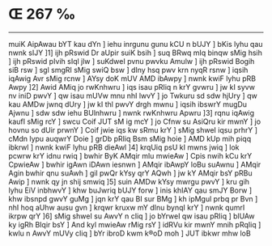 # Œ 267 ‰
---
muiK AipAwau bYT kau dYn ] iehu inrgunu gunu kCU n bUJY ] bKis lyhu qau
nwnk sIJY ]1] ijh pRswid Dr aUpir suiK bsih ] suq BRwq mIq binqw
sMig hsih ] ijh pRswid pIvih sIql jlw ] suKdweI pvnu pwvku Amulw
] ijh pRswid Bogih siB rsw ] sgl smgRI sMig swiQ bsw ] dIny hsq
pwv krn nyqR rsnw ] iqsih iqAwig Avr sMig rcnw ] AYsy doK mUV AMD
ibAwpy ] nwnk kwiF lyhu pRB Awpy ]2] Awid AMiq jo rwKnhwru ] iqs
isau pRIiq n krY gvwru ] jw kI syvw nv iniD pwvY ] qw isau mUVw mnu nhI
lwvY ] jo Twkuru sd sdw hjUry ] qw kau AMDw jwnq dUry ] jw kI thl pwvY
drgh mwnu ] iqsih ibswrY mugDu Ajwnu ] sdw sdw iehu BUlnhwru ] nwnk
rwKnhwru Apwru ]3] rqnu iqAwig kaufI sMig rcY ] swcu Coif JUT sM ig
mcY ] jo Cfnw su AsiQru kir mwnY ] jo hovnu so dUir prwnY ] Coif jwie
iqs kw sRmu krY ] sMig shweI iqsu prhrY ] cMdn lypu auqwrY Doie ] grDb
pRIiq Bsm sMig hoie ] AMD kUp mih piqq ibkrwl ] nwnk kwiF lyhu pRB
dieAwl ]4] krqUiq psU kI mwns jwiq ] lok pcwrw krY idnu rwiq ]
bwhir ByK AMqir mlu mwieAw ] Cpis nwih kCu krY CpwieAw ] bwhir
igAwn iDAwn iesnwn ] AMqir ibAwpY loBu suAwnu ] AMqir Agin bwhir
qnu suAwh ] gil pwQr kYsy qrY AQwh ] jw kY AMqir bsY pRBu Awip ]
nwnk qy jn shij smwiq ]5] suin AMDw kYsy mwrgu pwvY ] kru gih lyhu
EiV inbhwvY ] khw buJwriq bUJY forw ] inis khIAY qau smJY Borw ] khw
ibsnpd gwvY guMg ] jqn krY qau BI sur BMg ] kh ipMgul prbq pr
Bvn ] nhI hoq aUhw ausu gvn ] krqwr kruxw mY dInu bynqI krY ] nwnk
qumrI ikrpw qrY ]6] sMig shweI su AwvY n cIiq ] jo bYrweI qw isau
pRIiq ] blUAw ky igRh BIqir bsY ] And kyl mwieAw rMig rsY ] idRVu kir
mwnY mnih pRqIiq ] kwlu n AwvY mUVy cIiq ] bYr ibroD kwm k®oD moh ] JUT
ibkwr mhw loB
####
